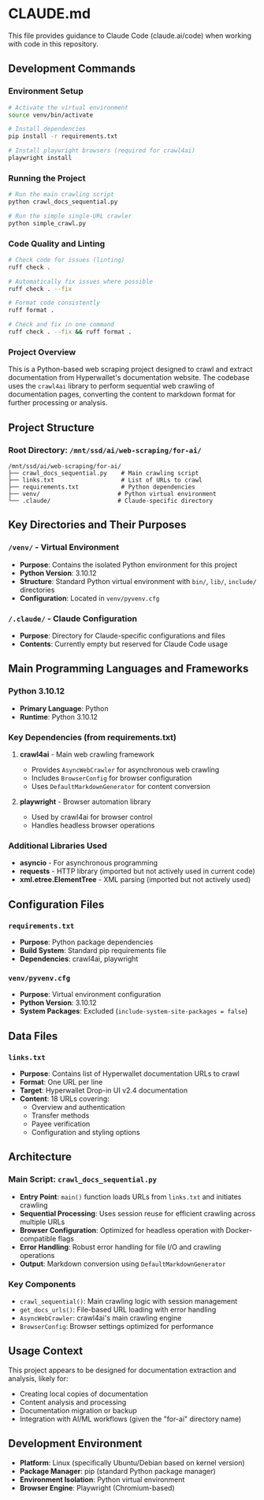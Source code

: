 # CLAUDE.md

This file provides guidance to Claude Code (claude.ai/code) when working with code in this repository.

## Development Commands

### Environment Setup
```bash
# Activate the virtual environment
source venv/bin/activate

# Install dependencies
pip install -r requirements.txt

# Install playwright browsers (required for crawl4ai)
playwright install
```

### Running the Project
```bash
# Run the main crawling script
python crawl_docs_sequential.py

# Run the simple single-URL crawler
python simple_crawl.py
```

### Code Quality and Linting
```bash
# Check code for issues (linting)
ruff check .

# Automatically fix issues where possible
ruff check . --fix

# Format code consistently
ruff format .

# Check and fix in one command
ruff check . --fix && ruff format .
```

### Project Overview
This is a Python-based web scraping project designed to crawl and extract documentation from Hyperwallet's documentation website. The codebase uses the `crawl4ai` library to perform sequential web crawling of documentation pages, converting the content to markdown format for further processing or analysis.

## Project Structure

### Root Directory: `/mnt/ssd/ai/web-scraping/for-ai/`

```
/mnt/ssd/ai/web-scraping/for-ai/
├── crawl_docs_sequential.py    # Main crawling script
├── links.txt                   # List of URLs to crawl
├── requirements.txt            # Python dependencies
├── venv/                      # Python virtual environment
└── .claude/                   # Claude-specific directory
```

## Key Directories and Their Purposes

### `/venv/` - Virtual Environment
- **Purpose**: Contains the isolated Python environment for this project
- **Python Version**: 3.10.12
- **Structure**: Standard Python virtual environment with `bin/`, `lib/`, `include/` directories
- **Configuration**: Located in `venv/pyvenv.cfg`

### `/.claude/` - Claude Configuration
- **Purpose**: Directory for Claude-specific configurations and files
- **Contents**: Currently empty but reserved for Claude Code usage

## Main Programming Languages and Frameworks

### Python 3.10.12
- **Primary Language**: Python
- **Runtime**: Python 3.10.12

### Key Dependencies (from requirements.txt)
1. **crawl4ai** - Main web crawling framework
   - Provides `AsyncWebCrawler` for asynchronous web crawling
   - Includes `BrowserConfig` for browser configuration
   - Uses `DefaultMarkdownGenerator` for content conversion
   
2. **playwright** - Browser automation library
   - Used by crawl4ai for browser control
   - Handles headless browser operations

### Additional Libraries Used
- **asyncio** - For asynchronous programming
- **requests** - HTTP library (imported but not actively used in current code)
- **xml.etree.ElementTree** - XML parsing (imported but not actively used)

## Configuration Files

### `requirements.txt`
- **Purpose**: Python package dependencies
- **Build System**: Standard pip requirements file
- **Dependencies**: crawl4ai, playwright

### `venv/pyvenv.cfg`
- **Purpose**: Virtual environment configuration
- **Python Version**: 3.10.12
- **System Packages**: Excluded (`include-system-site-packages = false`)

## Data Files

### `links.txt`
- **Purpose**: Contains list of Hyperwallet documentation URLs to crawl
- **Format**: One URL per line
- **Target**: Hyperwallet Drop-in UI v2.4 documentation
- **Content**: 18 URLs covering:
  - Overview and authentication
  - Transfer methods
  - Payee verification
  - Configuration and styling options

## Architecture

### Main Script: `crawl_docs_sequential.py`
- **Entry Point**: `main()` function loads URLs from `links.txt` and initiates crawling
- **Sequential Processing**: Uses session reuse for efficient crawling across multiple URLs
- **Browser Configuration**: Optimized for headless operation with Docker-compatible flags
- **Error Handling**: Robust error handling for file I/O and crawling operations
- **Output**: Markdown conversion using `DefaultMarkdownGenerator`

### Key Components
- `crawl_sequential()`: Main crawling logic with session management
- `get_docs_urls()`: File-based URL loading with error handling
- `AsyncWebCrawler`: crawl4ai's main crawling engine
- `BrowserConfig`: Browser settings optimized for performance

## Usage Context
This project appears to be designed for documentation extraction and analysis, likely for:
- Creating local copies of documentation
- Content analysis and processing
- Documentation migration or backup
- Integration with AI/ML workflows (given the "for-ai" directory name)

## Development Environment
- **Platform**: Linux (specifically Ubuntu/Debian based on kernel version)
- **Package Manager**: pip (standard Python package manager)
- **Environment Isolation**: Python virtual environment
- **Browser Engine**: Playwright (Chromium-based)